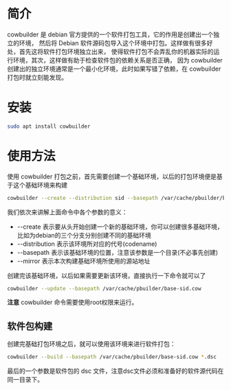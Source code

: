 # 简介
cowbuilder 是 debian 官方提供的一个软件打包工具，它的作用是创建出一个独立的环境，
然后将 Debian 软件源码包导入这个环境中打包。这样做有很多好处，首先这将软件打包环境独立出来，
使得软件打包不会弄乱你的机器实际的运行环境，其次，这样做有助于检查软件包的依赖关系是否正确，
因为 cowbuilder 创建出的独立环境通常是一个最小化环境，此时如果写错了依赖，在 cowbuilder 打包时就立刻能发现。

# 安装
```bash
sudo apt install cowbuilder
```

# 使用方法
使用 cowbuilder 打包之前，首先需要创建一个基础环境，以后的打包环境便是基于这个基础环境来构建
```bash
cowbuilder --create --distribution sid --basepath /var/cache/pbuilder/base-sid.cow --mirror http://mirrors.163.com/debian
```

我们依次来讲解上面命令中各个参数的意义：

* --create 表示要从头开始创建一个新的基础环境，你可以创建很多基础环境，比如为debian的三个分支分别创建不同的基础环境
* --distribution 表示该环境所对应的代号(codename)
* --basepath 表示该基础环境的位置，注意该参数是一个目录(不必事先创建)
* --mirror 表示本次构建基础环境所使用的源站地址

创建完该基础环境，以后如果需要更新该环境，直接执行一下命令就可以了
```bash
cowbuilder --update --basepath /var/cache/pbuilder/base-sid.cow
```

**注意** cowbuilder 命令需要使用root权限来运行。

## 软件包构建
创建完基础打包环境之后，就可以使用该环境来进行软件打包：
```bash
cowbuilder --build --basepath /var/cache/pbuilder/base-sid.cow *.dsc
```

最后的一个参数是软件包的 dsc 文件，注意dsc文件必须和准备好的软件源代码在同一目录下。